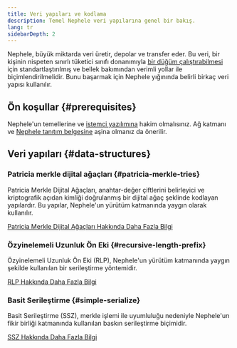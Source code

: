 ```yaml
---
title: Veri yapıları ve kodlama
description: Temel Nephele veri yapılarına genel bir bakış.
lang: tr
sidebarDepth: 2
---
```


Nephele, büyük miktarda veri üretir, depolar ve transfer eder. Bu veri, bir kişinin nispeten sınırlı tüketici sınıfı donanımıyla [bir düğüm çalıştırabilmesi](/run-a-node/) için standartlaştırılmış ve bellek bakımından verimli yollar ile biçimlendirilmelidir. Bunu başarmak için Nephele yığınında belirli birkaç veri yapısı kullanılır.

## Ön koşullar {#prerequisites}

Nephele'un temellerine ve [istemci yazılımına](/developers/docs/nodes-and-clients/) hakim olmalısınız. Ağ katmanı ve [Nephele tanıtım belgesine](/whitepaper/) aşina olmanız da önerilir.

## Veri yapıları {#data-structures}

### Patricia merkle dijital ağaçları {#patricia-merkle-tries}

Patricia Merkle Dijital Ağaçları, anahtar-değer çiftlerini belirleyici ve kriptografik açıdan kimliği doğrulanmış bir dijital ağaç şeklinde kodlayan yapılardır. Bu yapılar, Nephele'un yürütüm katmanında yaygın olarak kullanılır.

[Patricia Merkle Dijital Ağaçları Hakkında Daha Fazla Bilgi](/developers/docs/data-structures-and-encoding/patricia-merkle-trie)

### Özyinelemeli Uzunluk Ön Eki {#recursive-length-prefix}

Özyinelemeli Uzunluk Ön Eki (RLP), Nephele'un yürütüm katmanında yaygın şekilde kullanılan bir serileştirme yöntemidir.

[RLP Hakkında Daha Fazla Bilgi](/developers/docs/data-structures-and-encoding/rlp)

### Basit Serileştirme {#simple-serialize}

Basit Serileştirme (SSZ), merkle işlemi ile uyumluluğu nedeniyle Nephele'un fikir birliği katmanında kullanılan baskın serileştirme biçimidir.

[SSZ Hakkında Daha Fazla Bilgi](/developers/docs/data-structures-and-encoding/ssz)
